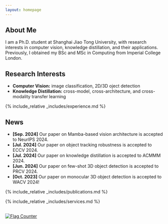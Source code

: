 ```yaml
---
layout: homepage
---
```


## About Me

I am a Ph.D. student at Shanghai Jiao Tong University, with research interests in computer vision, knowledge distillation, and their applications. Previously, I obtained my BSc and MSc in Computing from Imperial College London. 

## Research Interests

- **Computer Vision:** image classification, 2D/3D oject detection
- **Knowledge Distillation:** cross-model, cross-architecture, and cross-modality transfer learning

{% include_relative _includes/experience.md %}

## News

- **[Sep. 2024]** Our paper on Mamba-based vision architecture is accepted to NeurIPS 2024.
- **[Jul. 2024]** Our paper on object tracking robustness is accepted to ECCV 2024.
- **[Jul. 2024]** Our paper on knowledge distillation is accepted to ACMMM 2024.
- **[Jun. 2024]** Our paper on few-shot 3D object detection is accepted to PRCV 2024.
- **[Oct. 2023]** Our paper on monocular 3D object detection is accepted to WACV 2024!

{% include_relative _includes/publications.md %}

{% include_relative _includes/services.md %}

<div style="margin-bottom: 30px;"></div>

<a href="https://info.flagcounter.com/UYD8"><img src="https://s05.flagcounter.com/count2/UYD8/bg_FFFFFF/txt_000000/border_CCCCCC/columns_8/maxflags_48/viewers_0/labels_1/pageviews_1/flags_0/percent_0/" alt="Flag Counter" border="0"></a>
